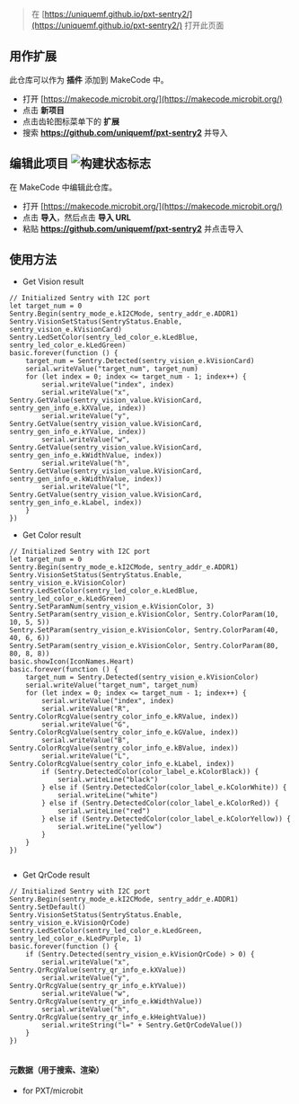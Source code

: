 
> 在 [https://uniquemf.github.io/pxt-sentry2/](https://uniquemf.github.io/pxt-sentry2/) 打开此页面

## 用作扩展

此仓库可以作为 **插件** 添加到 MakeCode 中。

* 打开 [https://makecode.microbit.org/](https://makecode.microbit.org/)
* 点击 **新项目**
* 点击齿轮图标菜单下的 **扩展**
* 搜索 **https://github.com/uniquemf/pxt-sentry2** 并导入

## 编辑此项目 ![构建状态标志](https://github.com/uniquemf/pxt-sentry2/workflows/MakeCode/badge.svg)

在 MakeCode 中编辑此仓库。

* 打开 [https://makecode.microbit.org/](https://makecode.microbit.org/)
* 点击 **导入**，然后点击 **导入 URL**
* 粘贴 **https://github.com/uniquemf/pxt-sentry2** 并点击导入

## 使用方法

* Get Vision result

```blocks
// Initialized Sentry with I2C port
let target_num = 0
Sentry.Begin(sentry_mode_e.kI2CMode, sentry_addr_e.ADDR1)
Sentry.VisionSetStatus(SentryStatus.Enable, sentry_vision_e.kVisionCard)
Sentry.LedSetColor(sentry_led_color_e.kLedBlue, sentry_led_color_e.kLedGreen)
basic.forever(function () {
    target_num = Sentry.Detected(sentry_vision_e.kVisionCard)
    serial.writeValue("target_num", target_num)
    for (let index = 0; index <= target_num - 1; index++) {
        serial.writeValue("index", index)
        serial.writeValue("x", Sentry.GetValue(sentry_vision_value.kVisionCard, sentry_gen_info_e.kXValue, index))
        serial.writeValue("y", Sentry.GetValue(sentry_vision_value.kVisionCard, sentry_gen_info_e.kYValue, index))
        serial.writeValue("w", Sentry.GetValue(sentry_vision_value.kVisionCard, sentry_gen_info_e.kWidthValue, index))
        serial.writeValue("h", Sentry.GetValue(sentry_vision_value.kVisionCard, sentry_gen_info_e.kWidthValue, index))
        serial.writeValue("l", Sentry.GetValue(sentry_vision_value.kVisionCard, sentry_gen_info_e.kLabel, index))
    }
})

```

* Get Color result

```blocks
// Initialized Sentry with I2C port
let target_num = 0
Sentry.Begin(sentry_mode_e.kI2CMode, sentry_addr_e.ADDR1)
Sentry.VisionSetStatus(SentryStatus.Enable, sentry_vision_e.kVisionColor)
Sentry.LedSetColor(sentry_led_color_e.kLedBlue, sentry_led_color_e.kLedGreen)
Sentry.SetParamNum(sentry_vision_e.kVisionColor, 3)
Sentry.SetParam(sentry_vision_e.kVisionColor, Sentry.ColorParam(10, 10, 5, 5))
Sentry.SetParam(sentry_vision_e.kVisionColor, Sentry.ColorParam(40, 40, 6, 6))
Sentry.SetParam(sentry_vision_e.kVisionColor, Sentry.ColorParam(80, 80, 8, 8))
basic.showIcon(IconNames.Heart)
basic.forever(function () {
    target_num = Sentry.Detected(sentry_vision_e.kVisionColor)
    serial.writeValue("target_num", target_num)
    for (let index = 0; index <= target_num - 1; index++) {
        serial.writeValue("index", index)
        serial.writeValue("R", Sentry.ColorRcgValue(sentry_color_info_e.kRValue, index))
        serial.writeValue("G", Sentry.ColorRcgValue(sentry_color_info_e.kGValue, index))
        serial.writeValue("B", Sentry.ColorRcgValue(sentry_color_info_e.kBValue, index))
        serial.writeValue("L", Sentry.ColorRcgValue(sentry_color_info_e.kLabel, index))
        if (Sentry.DetectedColor(color_label_e.kColorBlack)) {
            serial.writeLine("black")
        } else if (Sentry.DetectedColor(color_label_e.kColorWhite)) {
            serial.writeLine("white")
        } else if (Sentry.DetectedColor(color_label_e.kColorRed)) {
            serial.writeLine("red")
        } else if (Sentry.DetectedColor(color_label_e.kColorYellow)) {
            serial.writeLine("yellow")
        }
    }
})


```


* Get QrCode result

```blocks
// Initialized Sentry with I2C port
Sentry.Begin(sentry_mode_e.kI2CMode, sentry_addr_e.ADDR1)
Sentry.SetDefault()
Sentry.VisionSetStatus(SentryStatus.Enable, sentry_vision_e.kVisionQrCode)
Sentry.LedSetColor(sentry_led_color_e.kLedGreen, sentry_led_color_e.kLedPurple, 1)
basic.forever(function () {
    if (Sentry.Detected(sentry_vision_e.kVisionQrCode) > 0) {
        serial.writeValue("x", Sentry.QrRcgValue(sentry_qr_info_e.kXValue))
        serial.writeValue("y", Sentry.QrRcgValue(sentry_qr_info_e.kYValue))
        serial.writeValue("w", Sentry.QrRcgValue(sentry_qr_info_e.kWidthValue))
        serial.writeValue("h", Sentry.QrRcgValue(sentry_qr_info_e.kHeightValue))
        serial.writeString("l=" + Sentry.GetQrCodeValue())
    }
})


```


#### 元数据（用于搜索、渲染）

* for PXT/microbit
<script src="https://makecode.com/gh-pages-embed.js"></script><script>makeCodeRender("{{ site.makecode.home_url }}", "{{ site.github.owner_name }}/{{ site.github.repository_name }}");</script>
